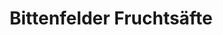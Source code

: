 ---
title: "Bittenfelder Fruchtsäfte"
url: /waiblingen/bittenfelder-fruchtsaefte/
shop: Getränke
---